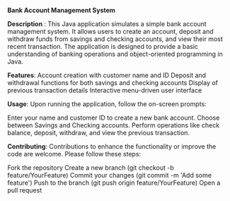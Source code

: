 **Bank Account Management System**

**Description** :
This Java application simulates a simple bank account management system. It allows users to create an account, deposit and withdraw funds from savings and checking accounts, and view their most recent transaction. The application is designed to provide a basic understanding of banking operations and object-oriented programming in Java.

**Features**:
Account creation with customer name and ID
Deposit and withdrawal functions for both savings and checking accounts
Display of previous transaction details
Interactive menu-driven user interface

**Usage**:
Upon running the application, follow the on-screen prompts:

Enter your name and customer ID to create a new bank account.
Choose between Savings and Checking accounts.
Perform operations like check balance, deposit, withdraw, and view the previous transaction.

**Contributing**:
Contributions to enhance the functionality or improve the code are welcome. Please follow these steps:

Fork the repository
Create a new branch (git checkout -b feature/YourFeature)
Commit your changes (git commit -m 'Add some feature')
Push to the branch (git push origin feature/YourFeature)
Open a pull request
